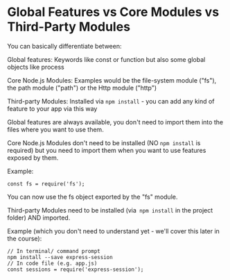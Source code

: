 # Global Features vs Core Modules vs Third-Party Modules

You can basically differentiate between:

Global features: Keywords like const or function but also some global objects like process

Core Node.js Modules: Examples would be the file-system module ("fs"), the path module ("path") or the Http module ("http")

Third-party Modules: Installed via `npm install` - you can add any kind of feature to your app via this way

Global features are always available, you don't need to import them into the files where you want to use them.

Core Node.js Modules don't need to be installed (NO `npm install` is required) but you need to import them when you want to use features exposed by them.

Example:

`const fs = require('fs');`

You can now use the fs object exported by the "fs" module.

Third-party Modules need to be installed (via` npm install` in the project folder) AND imported.

Example (which you don't need to understand yet - we'll cover this later in the course):

```
// In terminal/ command prompt
npm install --save express-session
// In code file (e.g. app.js)
const sessions = require('express-session');
```
